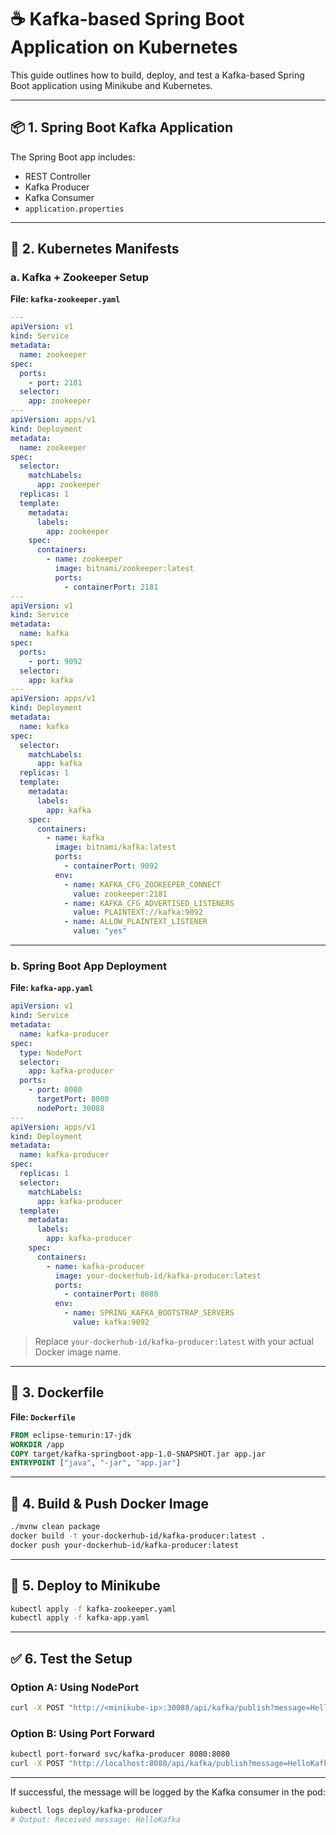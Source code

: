 
# ☕ Kafka-based Spring Boot Application on Kubernetes

This guide outlines how to build, deploy, and test a Kafka-based Spring Boot application using Minikube and Kubernetes.

---

## 📦 1. Spring Boot Kafka Application

The Spring Boot app includes:

- REST Controller
- Kafka Producer
- Kafka Consumer
- `application.properties`

---

## 📄 2. Kubernetes Manifests

### a. Kafka + Zookeeper Setup

**File: `kafka-zookeeper.yaml`**
```yaml
---
apiVersion: v1
kind: Service
metadata:
  name: zookeeper
spec:
  ports:
    - port: 2181
  selector:
    app: zookeeper
---
apiVersion: apps/v1
kind: Deployment
metadata:
  name: zookeeper
spec:
  selector:
    matchLabels:
      app: zookeeper
  replicas: 1
  template:
    metadata:
      labels:
        app: zookeeper
    spec:
      containers:
        - name: zookeeper
          image: bitnami/zookeeper:latest
          ports:
            - containerPort: 2181
---
apiVersion: v1
kind: Service
metadata:
  name: kafka
spec:
  ports:
    - port: 9092
  selector:
    app: kafka
---
apiVersion: apps/v1
kind: Deployment
metadata:
  name: kafka
spec:
  selector:
    matchLabels:
      app: kafka
  replicas: 1
  template:
    metadata:
      labels:
        app: kafka
    spec:
      containers:
        - name: kafka
          image: bitnami/kafka:latest
          ports:
            - containerPort: 9092
          env:
            - name: KAFKA_CFG_ZOOKEEPER_CONNECT
              value: zookeeper:2181
            - name: KAFKA_CFG_ADVERTISED_LISTENERS
              value: PLAINTEXT://kafka:9092
            - name: ALLOW_PLAINTEXT_LISTENER
              value: "yes"
```

---

### b. Spring Boot App Deployment

**File: `kafka-app.yaml`**
```yaml
apiVersion: v1
kind: Service
metadata:
  name: kafka-producer
spec:
  type: NodePort
  selector:
    app: kafka-producer
  ports:
    - port: 8080
      targetPort: 8080
      nodePort: 30088
---
apiVersion: apps/v1
kind: Deployment
metadata:
  name: kafka-producer
spec:
  replicas: 1
  selector:
    matchLabels:
      app: kafka-producer
  template:
    metadata:
      labels:
        app: kafka-producer
    spec:
      containers:
        - name: kafka-producer
          image: your-dockerhub-id/kafka-producer:latest
          ports:
            - containerPort: 8080
          env:
            - name: SPRING_KAFKA_BOOTSTRAP_SERVERS
              value: kafka:9092
```

> Replace `your-dockerhub-id/kafka-producer:latest` with your actual Docker image name.

---

## 🐳 3. Dockerfile

**File: `Dockerfile`**
```dockerfile
FROM eclipse-temurin:17-jdk
WORKDIR /app
COPY target/kafka-springboot-app-1.0-SNAPSHOT.jar app.jar
ENTRYPOINT ["java", "-jar", "app.jar"]
```

---

## 🔧 4. Build & Push Docker Image

```bash
./mvnw clean package
docker build -t your-dockerhub-id/kafka-producer:latest .
docker push your-dockerhub-id/kafka-producer:latest
```

---

## 🚀 5. Deploy to Minikube

```bash
kubectl apply -f kafka-zookeeper.yaml
kubectl apply -f kafka-app.yaml
```

---

## ✅ 6. Test the Setup

### Option A: Using NodePort
```bash
curl -X POST "http://<minikube-ip>:30088/api/kafka/publish?message=HelloKafka"
```

### Option B: Using Port Forward
```bash
kubectl port-forward svc/kafka-producer 8080:8080
curl -X POST "http://localhost:8080/api/kafka/publish?message=HelloKafka"
```

---

If successful, the message will be logged by the Kafka consumer in the pod:
```bash
kubectl logs deploy/kafka-producer
# Output: Received message: HelloKafka
```
